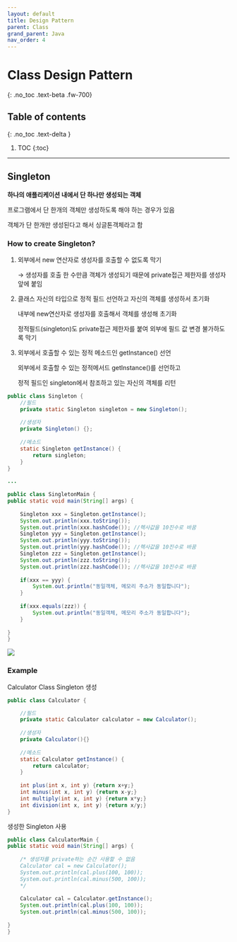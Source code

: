 ```yaml
---
layout: default
title: Design Pattern
parent: Class
grand_parent: Java
nav_order: 4
---
```


# Class Design Pattern
{: .no_toc .text-beta .fw-700}

## Table of contents
{: .no_toc .text-delta }

1. TOC
{:toc}

---

## Singleton

**하나의 애플리케이션 내에서 단 하나만 생성되는 객체**

프로그램에서 단 한개의 객체만 생성하도록 해야 하는 경우가 있음

객체가 단 한개만 생성된다고 해서 싱글톤객체라고 함

### How to create Singleton?

1. 외부에서 new 연산자로 생성자를 호출할 수 없도록 막기

    &#8594; 생성자를 호출 한 수만큼 객체가 생성되기 때문에 private접근 제한자를 생성자 앞에 붙임
    
2. 클래스 자신의 타입으로 정적 필드 선언하고 자신의 객체를 생성하서 초기화

    내부에 new연산자로 생성자를 호출해서 객체를 생성해 초기화 
    
    정적필드(singleton)도 private접근 제한자를 붙여 외부에 필드 값 변경 불가하도록 막기
    
3. 외부에서 호출할 수 있는 정적 메소드인 getInstance() 선언

    외부에서 호출할 수 있는 정적메서드 getInstance()를 선언하고
    
    정적 필드인 singleton에서 참조하고 있는 자신의 객체를 리턴
    
```java
public class Singleton {
    //필드
	private static Singleton singleton = new Singleton();
	
	//생성자
	private Singleton() {};
	
	//메소드
	static Singleton getInstance() {
		return singleton;
	}                   
}

...
    
public class SingletonMain {
public static void main(String[] args) {
    
    Singleton xxx = Singleton.getInstance();
	System.out.println(xxx.toString());
	System.out.println(xxx.hashCode()); //헥사값을 10진수로 바꿈
	Singleton yyy = Singleton.getInstance();
	System.out.println(yyy.toString());
	System.out.println(yyy.hashCode()); //헥사값을 10진수로 바꿈
	Singleton zzz = Singleton.getInstance();
	System.out.println(zzz.toString());
	System.out.println(zzz.hashCode()); //헥사값을 10진수로 바꿈
	
	if(xxx == yyy) {
		System.out.println("동일객체, 메모리 주소가 동일합니다");
	}
	
	if(xxx.equals(zzz)) {
		System.out.println("동일객체, 메모리 주소가 동일합니다");
	}
                                        
}
}
```

![](https://gekdev.github.io/docs/java/class/example/singleton1.jpg)

### Example

Calculator Class Singleton 생성

```java
public class Calculator {

	//필드
	private static Calculator calculator = new Calculator();
	
	//생성자
	private Calculator(){}
	
	//메소드
	static Calculator getInstance() {
		return calculator;
	}
	
	int plus(int x, int y) {return x+y;}
	int minus(int x, int y) {return x-y;}
	int multiply(int x, int y) {return x*y;}
	int division(int x, int y) {return x/y;}
}
```

생성한 Singleton 사용

```java
public class CalculatorMain {
public static void main(String[] args) {
	
	/* 생성자를 private하는 순간 사용할 수 없음
	Calculator cal = new Calculator();
	System.out.println(cal.plus(100, 100));
	System.out.println(cal.minus(500, 100));
	*/
	
	Calculator cal = Calculator.getInstance();
	System.out.println(cal.plus(100, 100));
	System.out.println(cal.minus(500, 100));
	
}
}
```

